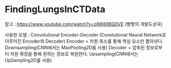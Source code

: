 # FindingLungsInCTData

참고
: https://www.youtube.com/watch?v=z8lK69BQ0VE (빵형의 개발도상국) 

사용한 모델
: Convolutional Encoder-Decoder (Covolutional Neural Network로 이루어진 Encoder와 Decoder) 
Encoder = 차원 축소를 통해 핵심 요소만 뽑아낸다. Downsampling(CNN에서는 MaxPooling2D를 사용) 
Decoder = 압축된 정보로부터 차원 확장을 통해 원하는 정보로 복원한다. Upsampling(CNN에서는 UpSampling2D를 사용) 

